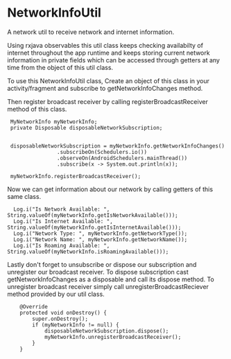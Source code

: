 # NetworkInfoUtil

A network util to receive network and internet information.

Using rxjava observables this util class keeps checking availabilty of internet throughout the app runtime and keeps storing current network information in private fields which can be accessed through getters at any time from the object of this util class. 

To use this NetworkInfoUtil class, Create an object of this class in your activity/fragment and subscribe to getNetworkInfoChanges method. 

Then register broadcast receiver by calling registerBroadcastReceiver method of this class.

```
 MyNetworkInfo myNetworkInfo;
 private Disposable disposableNetworkSubscription;

 
 disposableNetworkSubscription = myNetworkInfo.getNetworkInfoChanges()
                .subscribeOn(Schedulers.io())
                .observeOn(AndroidSchedulers.mainThread())
                .subscribe(x -> System.out.println(x));

 myNetworkInfo.registerBroadcastReceiver();
```
Now we can get information about our network by calling getters of this same class.
```
  Log.i("Is Network Available: ", String.valueOf(myNetworkInfo.getIsNetworkAvailable()));
  Log.i("Is Internet Available: ", String.valueOf(myNetworkInfo.getIsInternetAvailable()));
  Log.i("Network Type: ", myNetworkInfo.getNetworkType());
  Log.i("Network Name: ", myNetworkInfo.getNetworkName());
  Log.i("Is Roaming Available: ", String.valueOf(myNetworkInfo.isRoamingAvailable()));
```

Lastly don't forget to unsubscribe or dispose our subscription and unregister our broadcast receiver. To dispose subscription cast getNetworkInfoChanges as a disposable and call its dispose method. To unregister broadcast receiver simply call unregisterBroadcastReciever method provided by our util class.
```
    @Override
    protected void onDestroy() {
        super.onDestroy();
        if (myNetworkInfo != null) {
            disposableNetworkSubscription.dispose();
            myNetworkInfo.unregisterBroadcastReceiver();
        }
    }
```
